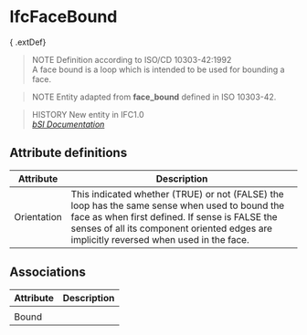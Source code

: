 IfcFaceBound
============
{ .extDef}  
> NOTE  Definition according to ISO/CD 10303-42:1992  
> A face bound is a loop which is intended to be used for bounding a face.  
  
> NOTE  Entity adapted from **face_bound** defined in ISO 10303-42.  
  
> HISTORY  New entity in IFC1.0  
[ _bSI
Documentation_](https://standards.buildingsmart.org/IFC/DEV/IFC4_2/FINAL/HTML/schema/ifctopologyresource/lexical/ifcfacebound.htm)


Attribute definitions
---------------------
| Attribute   | Description                                                                                                                                                                                                                                 |
|-------------|---------------------------------------------------------------------------------------------------------------------------------------------------------------------------------------------------------------------------------------------|
| Orientation | This indicated whether (TRUE) or not (FALSE) the loop has the same sense when used to bound the face as when first defined. If sense is FALSE the senses of all its component oriented edges are implicitly reversed when used in the face. |

Associations
------------
| Attribute   | Description   |
|-------------|---------------|
|             |               |
| Bound       |               |

